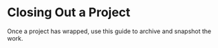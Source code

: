 # Closing Out a Project

Once a project has wrapped, use this guide to archive and snapshot the work.
